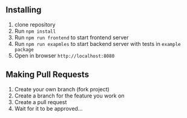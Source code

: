 ## Installing

1. clone repository
2. Run `npm install`
3. Run `npm run frontend` to start frontend server
4. Run `npm run exapmles` to start backend server with tests in `example package`
5. Open in browser `http://localhost:8080`

## Making Pull Requests

1. Create your own branch (fork project)
2. Create a branch for the feature you work on
3. Create a pull request
4. Wait for it to be approved...

